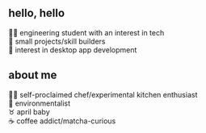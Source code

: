 ## hello, hello
👩‍💻 engineering student with an interest in tech<br />
🏁 small projects/skill builders<br />
📍 interest in desktop app development<br />

## about me
👩‍🍳 self-proclaimed chef/experimental kitchen enthusiast<br />
🌱 environmentalist<br />
♉ april baby<br />
☕ coffee addict/matcha-curious<br />
